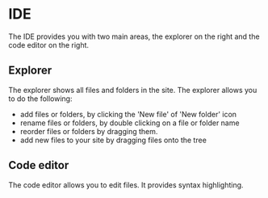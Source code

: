 # IDE
The IDE provides you with two main areas, the explorer on the right and the code editor on the right.

## Explorer
The explorer shows all files and folders in the site. The explorer allows you to do the following:
- add files or folders, by clicking the 'New file' of 'New folder' icon
- rename files or folders, by double clicking on a file or folder name
- reorder files or folders by dragging them.
- add new files to your site by dragging files onto the tree

## Code editor
The code editor allows you to edit files. It provides syntax highlighting.
